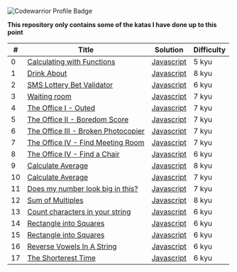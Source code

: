 ![Codewarrior Profile Badge](https://www.codewars.com/users/withLuis/badges/large
)

**This repository only contains some of the katas I have done up to this point**


| # | Title | Solution | Difficulty |
|---| ----- | -------- | ---------- |
|0|[Calculating with Functions](https://www.codewars.com/kata/525f3eda17c7cd9f9e000b39/train/javascript)|[Javascript](https://github.com/Luis0lo/codewars-vault/blob/main/5kyu/CalculatingWithFunctions.js)|5 kyu|
|1|[Drink About](https://www.codewars.com/kata/56170e844da7c6f647000063/train/javascript)|[Javascript](https://github.com/Luis0lo/codewars-vault/blob/main/8kyu/DrinkAbout.js)|8 kyu|
|2|[SMS Lottery Bet Validator](https://www.codewars.com/kata/59a3e2897ac7fd05f800005f)|[Javascript](https://github.com/Luis0lo/codewars-vault/blob/main/6kyu/SMSLotteryBetValidator.js)|6 kyu|
|3|[Waiting room](https://www.codewars.com/kata/542f0c36d002f8cd8a0005e5/train/javascript)|[Javascript](https://github.com/Luis0lo/codewars-vault/blob/main/7kyu/waitingRoom.js)|7 kyu|
|4|[The Office I - Outed](https://www.codewars.com/kata/57ecf6efc7fe13eb070000e1/train/javascript)|[Javascript](https://github.com/Luis0lo/codewars-vault/blob/main/7kyu/theOfficeI-Outed.js)|7 kyu|
|5|[The Office II - Boredom Score](https://www.codewars.com/kata/57ed4cef7b45ef8774000014/train/javascript)|[Javascript](https://github.com/Luis0lo/codewars-vault/blob/main/7kyu/theOfficeII-BoredomScore.js)|7 kyu|
|6|[The Office III - Broken Photocopier](https://www.codewars.com/kata/57ed56657b45ef922300002b/train/javascript)|[Javascript](https://github.com/Luis0lo/codewars-vault/blob/main/7kyu/theOfficeIII-BrokenPhotocopier.js)|7 kyu|
|7|[The Office IV - Find Meeting Room](https://www.codewars.com/kata/57f604a21bd4fe771b00009c/train/javascript)|[Javascript](https://github.com/Luis0lo/codewars-vault/blob/main/7kyu/theOfficeIV-FindAMeetingRoom.js)|7 kyu|
|8|[The Office IV - Find a Chair](https://www.codewars.com/kata/57f6051c3ff02f3b7300008b/train/javascript)|[Javascript](https://github.com/Luis0lo/codewars-vault/blob/main/6kyu/theOfficeV-FindChair.js)|6 kyu|
|9|[Calculate Average](https://www.codewars.com/kata/57a2013acf1fa5bfc4000921/train/javascript)|[Javascript](https://github.com/Luis0lo/codewars-vault/blob/main/8kyu/calculateAverage.js)|8 kyu|
|10|[Calculate Average](https://www.codewars.com/kata/5adadcb36edb07df5600092e/train/javascript)|[Javascript](https://github.com/Luis0lo/codewars-vault/blob/main/7kyu/count7Wonders.js)|7 kyu|
|11|[Does my number look big in this?](https://www.codewars.com/kata/5287e858c6b5a9678200083c/solutions/javascript)|[Javascript](https://github.com/Luis0lo/codewars-vault/blob/main/7kyu/isNarcissistic.js)|7 kyu|
|12|[Sum of Multiples](https://www.codewars.com/kata/57241e0f440cd279b5000829/train/javascript)|[Javascript](https://github.com/Luis0lo/codewars-vault/blob/main/8kyu/sumOfMultiples.js)|8 kyu|
|13|[Count characters in your string](https://www.codewars.com/kata/52efefcbcdf57161d4000091/train/javascript)|[Javascript](https://github.com/Luis0lo/codewars-vault/blob/main/6kyu/countCharInString.js)|6 kyu|
|14|[Rectangle into Squares](https://www.codewars.com/kata/55466989aeecab5aac00003e/train/javascript)|[Javascript](https://github.com/Luis0lo/codewars-vault/blob/main/6kyu/rectangleIntoSquares.js)|6 kyu|
|15|[Rectangle into Squares](https://www.codewars.com/kata/534d2f5b5371ecf8d2000a08/train/javascript)|[Javascript](https://github.com/Luis0lo/codewars-vault/blob/main/6kyu/multiplicationTable.js)|6 kyu|
|16|[Reverse Vowels In A String](https://www.codewars.com/kata/585db3e8eec141ce9a00008f/train/javascript)|[Javascript](https://github.com/Luis0lo/codewars-vault/blob/main/6kyu/reverseVowels.js)|6 kyu|
|17|[The Shorterest Time](https://www.codewars.com/kata/5953c6f8af7ac14fd4000021/train/javascript)|[Javascript](https://github.com/Luis0lo/codewars-vault/blob/main/6kyu/theShorterestTime.js)|6 kyu|